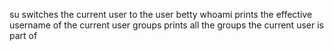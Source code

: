 su switches the current user to the user betty
whoami prints the effective username of the current user
groups prints all the groups the current user is part of
